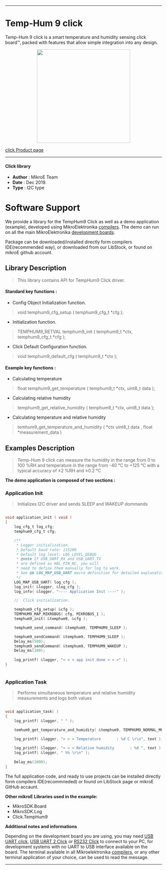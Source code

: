 
---
# Temp-Hum 9 click

Temp-Hum 9 click is a smart temperature and humidity sensing click board™, packed with features that allow simple integration into any design.

<p align="center">
  <img src="https://download.mikroe.com/images/click_for_ide/temphum9_click.png" height=300px>
</p>

[click Product page](https://www.mikroe.com/temphum-9-click)

---


#### Click library 

- **Author**        : MikroE Team
- **Date**          : Dec 2019.
- **Type**          : I2C type


# Software Support

We provide a library for the TempHum9 Click 
as well as a demo application (example), developed using MikroElektronika 
[compilers](https://shop.mikroe.com/compilers). 
The demo can run on all the main MikroElektronika [development boards](https://shop.mikroe.com/development-boards).

Package can be downloaded/installed directly form compilers IDE(recommended way), or downloaded from our LibStock, or found on mikroE github account. 

## Library Description

> This library contains API for TempHum9 Click driver.

#### Standard key functions :

- Config Object Initialization function.
> void temphum9_cfg_setup ( temphum9_cfg_t *cfg ); 
 
- Initialization function.
> TEMPHUM9_RETVAL temphum9_init ( temphum9_t *ctx, temphum9_cfg_t *cfg );

- Click Default Configuration function.
> void temphum9_default_cfg ( temphum9_t *ctx );


#### Example key functions :

- Calculating temperature
> float temphum9_get_temperature ( temphum9_t *ctx, uint8_t data );

 
- Calculating relative humidity
> temphum9_get_relative_humidity ( temphum9_t *ctx, uint8_t data );

- Calculating temperature and relative humidity
> temhum9_get_temperature_and_humidity ( *ctx  uint8_t data , float *measurement_data )

## Examples Description

> 
> Temp-Hum 9 click can measure the humidity in the range from 0 to 100 %RH and temperature in the range from -40 ℃ to +125 ℃ with a typical accuracy of ±2 %RH and ±0.2 ℃
> 

**The demo application is composed of two sections :**

### Application Init 

>
> Initializes I2C driver and sends SLEEP and WAKEUP dommands
> 

```c

void application_init ( void )
{
    log_cfg_t log_cfg;
    temphum9_cfg_t cfg;

    /** 
     * Logger initialization.
     * Default baud rate: 115200
     * Default log level: LOG_LEVEL_DEBUG
     * @note If USB_UART_RX and USB_UART_TX 
     * are defined as HAL_PIN_NC, you will 
     * need to define them manually for log to work. 
     * See @b LOG_MAP_USB_UART macro definition for detailed explanation.
     */
    LOG_MAP_USB_UART( log_cfg );
    log_init( &logger, &log_cfg );
    log_info( &logger, "---- Application Init ----" );

    //  Click initialization.

    temphum9_cfg_setup( &cfg );
    TEMPHUM9_MAP_MIKROBUS( cfg, MIKROBUS_1 );
    temphum9_init( &temphum9, &cfg );

    temphum9_send_command( &temphum9, TEMPHUM9_SLEEP );

    temphum9_sendCommand( &temphum9, TEMPHUM9_SLEEP );
    Delay_ms(500);
    temphum9_sendCommand( &temphum9, TEMPHUM9_WAKEUP );
    Delay_ms(100);
    
    log_printf( &logger, "< < < app init done > > >" );
}
  
```

### Application Task

>
> Performs simultaneous temperature and relative humidity measurements and logs both values
> 

```c

void application_task( )
{
    log_printf( &logger, " " );

    temhum9_get_temperature_and_humidity( &temphum9, TEMPHUM9_NORMAL_MODE, &measurement_data[ 0 ] );
    
    log_printf( &logger, "> > > Temperature       : %d C \r\n", text );

    log_printf( &logger, "> > > Relative humidity       : %d ", text );
    log_printf( &logger, " %% \r\n" );
    
    Delay_ms(1000);
}
```

The full application code, and ready to use projects can be  installed directly form compilers IDE(recommneded) or found on LibStock page or mikroE GitHub accaunt.

**Other mikroE Libraries used in the example:** 

- MikroSDK.Board
- MikroSDK.Log
- Click.TempHum9

**Additional notes and informations**

Depending on the development board you are using, you may need 
[USB UART click](https://shop.mikroe.com/usb-uart-click), 
[USB UART 2 Click](https://shop.mikroe.com/usb-uart-2-click) or 
[RS232 Click](https://shop.mikroe.com/rs232-click) to connect to your PC, for 
development systems with no UART to USB interface available on the board. The 
terminal available in all Mikroelektronika 
[compilers](https://shop.mikroe.com/compilers), or any other terminal application 
of your choice, can be used to read the message.



---
